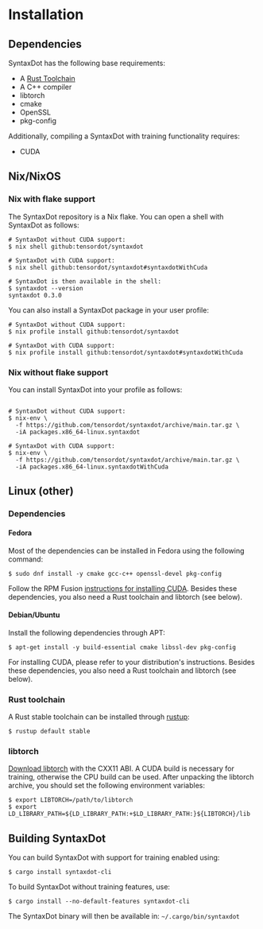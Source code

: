 # Installation

## Dependencies

SyntaxDot has the following base requirements:

* A [Rust Toolchain](https://rustup.rs/)
* A C++ compiler
* libtorch
* cmake
* OpenSSL
* pkg-config

Additionally, compiling a SyntaxDot with training functionality requires:

* CUDA

## Nix/NixOS

### Nix with flake support

The SyntaxDot repository is a Nix flake. You can open a shell with SyntaxDot
as follows:

```shell
# SyntaxDot without CUDA support:
$ nix shell github:tensordot/syntaxdot

# SyntaxDot with CUDA support:
$ nix shell github:tensordot/syntaxdot#syntaxdotWithCuda 

# SyntaxDot is then available in the shell:
$ syntaxdot --version 
syntaxdot 0.3.0
```

You can also install a SyntaxDot package in your user profile:

```shell
# SyntaxDot without CUDA support:
$ nix profile install github:tensordot/syntaxdot

# SyntaxDot with CUDA support:
$ nix profile install github:tensordot/syntaxdot#syntaxdotWithCuda
```

### Nix without flake support

You can install SyntaxDot into your profile as follows:

```shell

# SyntaxDot without CUDA support:
$ nix-env \
  -f https://github.com/tensordot/syntaxdot/archive/main.tar.gz \
  -iA packages.x86_64-linux.syntaxdot

# SyntaxDot with CUDA support:
$ nix-env \
  -f https://github.com/tensordot/syntaxdot/archive/main.tar.gz \
  -iA packages.x86_64-linux.syntaxdotWithCuda
```

## Linux (other)

### Dependencies

#### Fedora

Most of the dependencies can be installed in Fedora using the following
command:

```shell
$ sudo dnf install -y cmake gcc-c++ openssl-devel pkg-config
```

Follow the RPM Fusion [instructions for installing
CUDA](https://rpmfusion.org/Howto/NVIDIA#CUDA). Besides these dependencies,
you also need a Rust toolchain and libtorch (see below).

#### Debian/Ubuntu

Install the following dependencies through APT:

```shell
$ apt-get install -y build-essential cmake libssl-dev pkg-config
```

For installing CUDA, please refer to your distribution's instructions.
Besides these dependencies, you also need a Rust toolchain and libtorch
(see below).

### Rust toolchain

A Rust stable toolchain can be installed through [rustup](https://rustup.rs/):

```shell
$ rustup default stable
```
### libtorch

[Download libtorch](https://pytorch.org/get-started/locally/) with the CXX11
ABI. A CUDA build is necessary for training, otherwise the CPU build can be
used. After unpacking the libtorch archive, you should set the following
environment variables:

```shell
$ export LIBTORCH=/path/to/libtorch
$ export LD_LIBRARY_PATH=${LD_LIBRARY_PATH:+$LD_LIBRARY_PATH:}${LIBTORCH}/lib
```

## Building SyntaxDot

You can build SyntaxDot with support for training enabled using:

```shell
$ cargo install syntaxdot-cli
```

To build SyntaxDot without training features, use:

```shell
$ cargo install --no-default-features syntaxdot-cli
```

The SyntaxDot binary will then be available in: ```~/.cargo/bin/syntaxdot```

